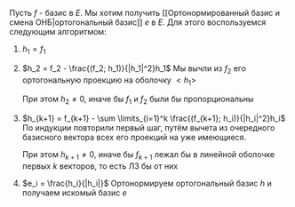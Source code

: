 
Пусть $f$ - базис в $E$. Мы хотим получить [[Ортонормированный базис и смена ОНБ|ортогональный базис]] $e$ в $E$. Для этого воспользуемся следующим алгоритмом:

1) $h_1 = f_1$
2) $h_2 = f_2 - \frac{(f_2; h_1)}{|h_1|^2}h_1$
	Мы вычли из $f_2$ его ортогональную проекцию на оболочку $<h_1>$

	При этом $h_2 \neq 0$, иначе бы $f_1$ и $f_2$ были бы пропорциональны
3) $h_{k+1} = f_{k+1} - \sum \limits_{i=1}^k \frac{(f_{k+1}; h_i)}{|h_i|^2}h_i$
	По индукции повторили первый шаг, путём вычета из очередного базисного вектора всех его проекций на уже имеющиеся.

	При этом $h_{k+1} \neq 0$, иначе бы $f_{k+1}$ лежал бы в линейной оболочке первых $k$ векторов, то есть ЛЗ бы от них
4) $e_i = \frac{h_i}{|h_i|}$
	Ортонормируем ортогональный базис $h$ и получаем искомый базис $e$
